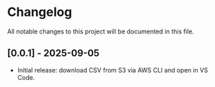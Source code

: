 # Changelog

All notable changes to this project will be documented in this file.

## [0.0.1] - 2025-09-05

- Initial release: download CSV from S3 via AWS CLI and open in VS Code.
